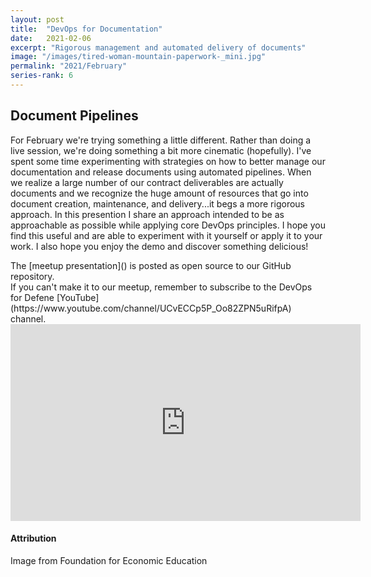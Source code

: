 ```yaml
---
layout: post
title:  "DevOps for Documentation"
date:   2021-02-06
excerpt: "Rigorous management and automated delivery of documents"
image: "/images/tired-woman-mountain-paperwork-_mini.jpg"
permalink: "2021/February"
series-rank: 6
---
```


## Document Pipelines
For February we're trying something a little different.  Rather than doing a live session, we're doing something a bit more cinematic (hopefully).  I've spent some time experimenting with strategies on how to better manage our documentation and release documents using automated pipelines.  When we realize a large number of our contract deliverables are actually documents and we recognize the huge amount of resources that go into document creation, maintenance, and delivery...it begs a more rigorous approach.  In this presention I share an approach intended to be as approachable as possible while applying core DevOps principles.  I hope you find this useful and are able to experiment with it yourself or apply it to your work.  I also hope you enjoy the demo and discover something delicious!  

<div class="box" markdown="1">
The [meetup presentation]() is posted as open source to our GitHub repository. 
</div>

<div class="box" markdown="1">
If you can't make it to our meetup, remember to subscribe to the DevOps for Defene [YouTube](https://www.youtube.com/channel/UCvECCp5P_Oo82ZPN5uRifpA) channel. 

<iframe width="560" height="315" src="https://www.youtube.com/embed/ld6B4RbMkbI" title="YouTube video player" frameborder="0" allow="accelerometer; autoplay; clipboard-write; encrypted-media; gyroscope; picture-in-picture" allowfullscreen></iframe>

</div>

#### Attribution

Image from Foundation for Economic Education

